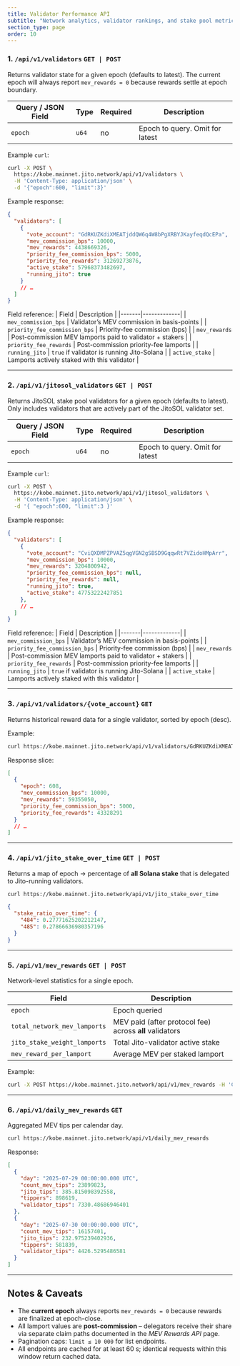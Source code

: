 ```yaml
---
title: Validator Performance API
subtitle: "Network analytics, validator rankings, and stake pool metrics"
section_type: page
order: 10
---
```


### 1. `/api/v1/validators`  `GET | POST`
Returns validator state for a given epoch (defaults to latest). The current epoch will always report `mev_rewards = 0` because rewards settle at epoch boundary.

| Query / JSON Field | Type | Required | Description |
|--------------------|------|----------|-------------|
| `epoch`            | `u64`| no       | Epoch to query. Omit for latest |

Example `curl`:
```bash
curl -X POST \
  https://kobe.mainnet.jito.network/api/v1/validators \
  -H 'Content-Type: application/json' \
  -d '{"epoch":600, "limit":3}'
```

Example response:
```json
{
  "validators": [
    {
      "vote_account": "GdRKUZKdiXMEATjddQW6q4W8bPgXRBYJKayfeqdQcEPa",
      "mev_commission_bps": 10000,
      "mev_rewards": 4438669326,
      "priority_fee_commission_bps": 5000,
      "priority_fee_rewards": 31269273876,
      "active_stake": 57968373482697,
      "running_jito": true
    }
    // …
  ]
}
```
Field reference:
| Field | Description |
|-------|-------------|
| `mev_commission_bps` | Validator’s MEV commission in basis-points |
| `priority_fee_commission_bps` | Priority-fee commission (bps) |
| `mev_rewards` | Post-commission MEV lamports paid to validator + stakers |
| `priority_fee_rewards` | Post-commission priority-fee lamports |
| `running_jito` | `true` if validator is running Jito-Solana |
| `active_stake` | Lamports actively staked with this validator |

---

### 2. `/api/v1/jitosol_validators`  `GET | POST`

Returns JitoSOL stake pool validators for a given epoch (defaults to latest). Only includes validators that are actively part of the JitoSOL validator set.

| Query / JSON Field | Type | Required | Description |
|--------------------|------|----------|-------------|
| `epoch`            | `u64`| no       | Epoch to query. Omit for latest |

Example `curl`:
```bash
curl -X POST \
  https://kobe.mainnet.jito.network/api/v1/jitosol_validators \
  -H 'Content-Type: application/json' \
  -d '{ "epoch":600, "limit":3 }'
```

Example response:
```json
{
  "validators": [
    {
      "vote_account": "CviQXDMPZPVAZ5qgVGN2gSBSD9GqqwRt7VZidoHMpArr",
      "mev_commission_bps": 10000,
      "mev_rewards": 3204800942,
      "priority_fee_commission_bps": null,
      "priority_fee_rewards": null,
      "running_jito": true,
      "active_stake": 47753222427851
    },
    // …
  ]
}
```
Field reference:
| Field | Description |
|-------|-------------|
| `mev_commission_bps` | Validator’s MEV commission in basis-points |
| `priority_fee_commission_bps` | Priority-fee commission (bps) |
| `mev_rewards` | Post-commission MEV lamports paid to validator + stakers |
| `priority_fee_rewards` | Post-commission priority-fee lamports |
| `running_jito` | `true` if validator is running Jito-Solana |
| `active_stake` | Lamports actively staked with this validator |

---

### 3. `/api/v1/validators/{vote_account}`  `GET`
Returns historical reward data for a single validator, sorted by epoch (desc).

Example:
```bash
curl https://kobe.mainnet.jito.network/api/v1/validators/GdRKUZKdiXMEATjddQW6q4W8bPgXRBYJKayfeqdQcEPa
```
Response slice:
```json
[
  {
    "epoch": 608,
    "mev_commission_bps": 10000,
    "mev_rewards": 59355050,
    "priority_fee_commission_bps": 5000,
    "priority_fee_rewards": 43328291
  }
  // …
]
```

---

### 4. `/api/v1/jito_stake_over_time`  `GET | POST`
Returns a map of epoch → percentage of **all Solana stake** that is delegated to Jito-running validators.

```bash
curl https://kobe.mainnet.jito.network/api/v1/jito_stake_over_time
```
```json
{
  "stake_ratio_over_time": {
    "484": 0.27771625202212147,
    "485": 0.27866636980357196
  }
}
```

---

### 5. `/api/v1/mev_rewards`  `GET | POST`
Network-level statistics for a single epoch.

| Field | Description |
|-------|-------------|
| `epoch` | Epoch queried |
| `total_network_mev_lamports` | MEV paid (after protocol fee) across **all** validators |
| `jito_stake_weight_lamports` | Total Jito-validator active stake |
| `mev_reward_per_lamport` | Average MEV per staked lamport |

Example:
```bash
curl -X POST https://kobe.mainnet.jito.network/api/v1/mev_rewards -H 'Content-Type: application/json' -d '{"epoch":600}'
```

---

### 6. `/api/v1/daily_mev_rewards`  `GET`
Aggregated MEV tips per calendar day.
```bash
curl https://kobe.mainnet.jito.network/api/v1/daily_mev_rewards
```

Response:
```json
[
  {
    "day": "2025-07-29 00:00:00.000 UTC",
    "count_mev_tips": 23899823,
    "jito_tips": 385.815098392558,
    "tippers": 898619,
    "validator_tips": 7330.48686946401
  },
  {
    "day": "2025-07-30 00:00:00.000 UTC",
    "count_mev_tips": 16157401,
    "jito_tips": 232.975239402936,
    "tippers": 581839,
    "validator_tips": 4426.5295486581
  }
]
```

---

## Notes & Caveats
* The **current epoch** always reports `mev_rewards = 0` because rewards are finalized at epoch-close.
* All lamport values are **post-commission** – delegators receive their share via separate claim paths documented in the *MEV Rewards API* page.
* Pagination caps: `limit ≤ 10 000` for list endpoints.
* All endpoints are cached for at least 60 s; identical requests within this window return cached data.